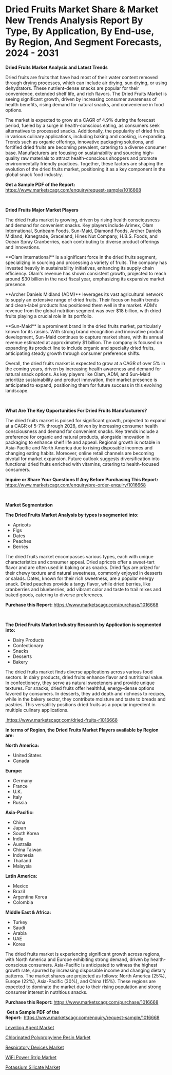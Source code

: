 <p><h1>Dried Fruits Market Share & Market New Trends Analysis Report By Type, By Application, By End-use, By Region, And Segment Forecasts, 2024 - 2031</h1></p><p><strong>Dried Fruits Market Analysis and Latest Trends</strong></p>
<p><p>Dried fruits are fruits that have had most of their water content removed through drying processes, which can include air drying, sun drying, or using dehydrators. These nutrient-dense snacks are popular for their convenience, extended shelf life, and rich flavors. The Dried Fruits Market is seeing significant growth, driven by increasing consumer awareness of health benefits, rising demand for natural snacks, and convenience in food options.</p><p>The market is expected to grow at a CAGR of 4.9% during the forecast period, fueled by a surge in health-conscious eating, as consumers seek alternatives to processed snacks. Additionally, the popularity of dried fruits in various culinary applications, including baking and cooking, is expanding. Trends such as organic offerings, innovative packaging solutions, and fortified dried fruits are becoming prevalent, catering to a diverse consumer base. Manufacturers are focusing on sustainability and sourcing high-quality raw materials to attract health-conscious shoppers and promote environmentally friendly practices. Together, these factors are shaping the evolution of the dried fruits market, positioning it as a key component in the global snack food industry.</p></p>
<p><strong>Get a Sample PDF of the Report:&nbsp;</strong> <a href="https://www.marketscagr.com/enquiry/request-sample/1016668">https://www.marketscagr.com/enquiry/request-sample/1016668</a></p>
<p>&nbsp;</p>
<p><strong>Dried Fruits Major Market Players</strong></p>
<p><p>The dried fruits market is growing, driven by rising health consciousness and demand for convenient snacks. Key players include Arimex, Olam International, Sunbeam Foods, Sun-Maid, Diamond Foods, Archer Daniels Midland, Kanegrade, Graceland, Hines Nut Company, H.B.S. Foods, and Ocean Spray Cranberries, each contributing to diverse product offerings and innovations.</p><p>**Olam International** is a significant force in the dried fruits segment, specializing in sourcing and processing a variety of fruits. The company has invested heavily in sustainability initiatives, enhancing its supply chain efficiency. Olam's revenue has shown consistent growth, projected to reach around $30 billion in the next fiscal year, emphasizing its expansive market presence.</p><p>**Archer Daniels Midland (ADM)** leverages its vast agricultural network to supply an extensive range of dried fruits. Their focus on health trends and clean-label products has positioned them well in the market. ADM’s revenue from the global nutrition segment was over $18 billion, with dried fruits playing a crucial role in its portfolio.</p><p>**Sun-Maid** is a prominent brand in the dried fruits market, particularly known for its raisins. With strong brand recognition and innovative product development, Sun-Maid continues to capture market share, with its annual revenue estimated at approximately $1 billion. The company is focused on expanding its product line to include organic and specialty dried fruits, anticipating steady growth through consumer preference shifts.</p><p>Overall, the dried fruits market is expected to grow at a CAGR of over 5% in the coming years, driven by increasing health awareness and demand for natural snack options. As key players like Olam, ADM, and Sun-Maid prioritize sustainability and product innovation, their market presence is anticipated to expand, positioning them for future success in this evolving landscape.</p></p>
<p>&nbsp;</p>
<p><strong>What Are The Key Opportunities For Dried Fruits Manufacturers?</strong></p>
<p><p>The dried fruits market is poised for significant growth, projected to expand at a CAGR of 5-7% through 2028, driven by increasing consumer health consciousness and demand for convenient snacks. Key trends include a preference for organic and natural products, alongside innovation in packaging to enhance shelf life and appeal. Regional growth is notable in Asia-Pacific and North America due to rising disposable incomes and changing eating habits. Moreover, online retail channels are becoming pivotal for market expansion. Future outlook suggests diversification into functional dried fruits enriched with vitamins, catering to health-focused consumers.</p></p>
<p><strong>Inquire or Share Your Questions If Any Before Purchasing This Report:</strong> <a href="https://www.marketscagr.com/enquiry/pre-order-enquiry/1016668">https://www.marketscagr.com/enquiry/pre-order-enquiry/1016668</a></p>
<p>&nbsp;</p>
<p><strong>Market Segmentation</strong></p>
<p><strong>The Dried Fruits Market Analysis by types is segmented into:</strong></p>
<p><ul><li>Apricots</li><li>Figs</li><li>Dates</li><li>Peaches</li><li>Berries</li></ul></p>
<p><p>The dried fruits market encompasses various types, each with unique characteristics and consumer appeal. Dried apricots offer a sweet-tart flavor and are often used in baking or as snacks. Dried figs are prized for their chewy texture and natural sweetness, commonly enjoyed in desserts or salads. Dates, known for their rich sweetness, are a popular energy snack. Dried peaches provide a tangy flavor, while dried berries, like cranberries and blueberries, add vibrant color and taste to trail mixes and baked goods, catering to diverse preferences.</p></p>
<p><strong>Purchase this Report:&nbsp;</strong><a href="https://www.marketscagr.com/purchase/1016668">https://www.marketscagr.com/purchase/1016668</a></p>
<p>&nbsp;</p>
<p><strong>The Dried Fruits Market Industry Research by Application is segmented into:</strong></p>
<p><ul><li>Dairy Products</li><li>Confectionary</li><li>Snacks</li><li>Desserts</li><li>Bakery</li></ul></p>
<p><p>The dried fruits market finds diverse applications across various food sectors. In dairy products, dried fruits enhance flavor and nutritional value. In confectionery, they serve as natural sweeteners and provide unique textures. For snacks, dried fruits offer healthful, energy-dense options favored by consumers. In desserts, they add depth and richness to recipes, while in the bakery sector, they contribute moisture and taste to breads and pastries. This versatility positions dried fruits as a popular ingredient in multiple culinary applications.</p></p>
<p><a href="https://www.marketscagr.com/dried-fruits-r1016668">&nbsp;https://www.marketscagr.com/dried-fruits-r1016668</a></p>
<p><strong>In terms of Region, the Dried Fruits Market Players available by Region are:</strong></p>
<p>
    <p> <strong> North America: </strong>
        <ul>
            <li>United States</li>
            <li>Canada</li>
        </ul>
        </p> 
    <p> <strong> Europe: </strong>
        <ul>
            <li>Germany</li>
            <li>France</li>
            <li>U.K.</li>
            <li>Italy</li>
            <li>Russia</li>
        </ul>
        </p> 
    <p> <strong> Asia-Pacific: </strong>
        <ul>
            <li>China</li>
            <li>Japan</li>
            <li>South Korea</li>
            <li>India</li>
            <li>Australia</li>
            <li>China Taiwan</li>
            <li>Indonesia</li>
            <li>Thailand</li>
            <li>Malaysia</li>
        </ul>
        </p> 
    <p> <strong> Latin America: </strong>
        <ul>
            <li>Mexico</li>
            <li>Brazil</li>
            <li>Argentina Korea</li>
            <li>Colombia</li>
        </ul>
        </p> 
    <p> <strong> Middle East & Africa: </strong>
        <ul>
            <li>Turkey</li>
            <li>Saudi</li>
            <li>Arabia</li>
            <li>UAE</li>
            <li>Korea</li>
        </ul>
    </p>
    </p>
<p><p>The dried fruits market is experiencing significant growth across regions, with North America and Europe exhibiting strong demand, driven by health-conscious consumers. Asia-Pacific is anticipated to witness the highest growth rate, spurred by increasing disposable income and changing dietary patterns. The market shares are projected as follows: North America (25%), Europe (22%), Asia-Pacific (30%), and China (15%). These regions are expected to dominate the market due to their rising population and strong consumer interest in nutritious snacks.</p></p>
<p><strong>Purchase this Report: </strong><a href="https://www.marketscagr.com/purchase/1016668">https://www.marketscagr.com/purchase/1016668</a></p>
<p>&nbsp;<strong>Get a Sample PDF of the Report:&nbsp;&nbsp;</strong><a href="https://www.marketscagr.com/enquiry/request-sample/1016668">https://www.marketscagr.com/enquiry/request-sample/1016668</a></p>
<p><strong></strong></p>
<p><p><a href="https://www.linkedin.com/pulse/levelling-agent-market-industry-landscape-growth-trajectories-3xpoc?trackingId=ac%2FjQZ%2FiQN6VCivabKniQg%3D%3D">Levelling Agent Market</a></p><p><a href="https://issuu.com/reportprime-2/docs/chlorinated-polypropylene-resin-mar_6f4ad8de60f509">Chlorinated Polypropylene Resin Market</a></p><p><a href="https://github.com/napierswinnyfg/Market-Research-Report-List-1/blob/main/respiratory-devices-market.md">Respiratory Devices Market</a></p><p><a href="https://medium.com/@bon-bar/the-global-wifi-power-strip-market-is-projected-to-experience-an-annual-growth-rate-of-6-4-bfa48dc37d1c">WiFi Power Strip Market</a></p><p><a href="https://issuu.com/reportprime-2/docs/potassium-silicate-market-size-2030_bd9819db7b7018">Potassium Silicate Market</a></p></p>